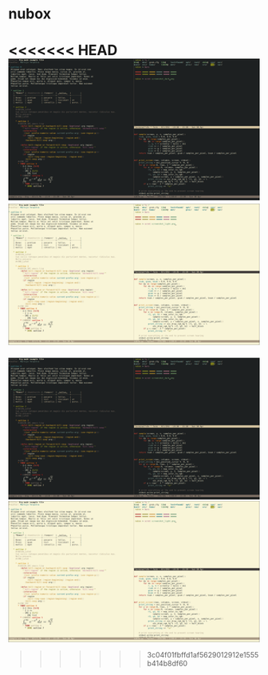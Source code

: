 # nubox

<<<<<<< HEAD
![Dark version](screenshot_dark.png)
![Light version](screenshot_light.png)
=======
![Screenshot](screenshot_dark.png)
![Screenshot](screenshot_light.png)
>>>>>>> 3c04f01fbffd1af5629012912e1555b414b8df60
